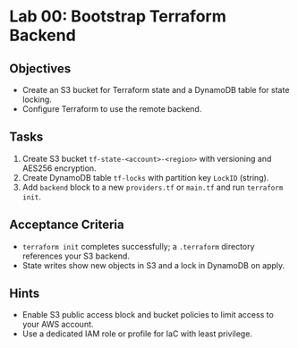 # Lab 00: Bootstrap Terraform Backend

## Objectives

- Create an S3 bucket for Terraform state and a DynamoDB table for state locking.
- Configure Terraform to use the remote backend.

## Tasks

1. Create S3 bucket `tf-state-<account>-<region>` with versioning and AES256 encryption.
2. Create DynamoDB table `tf-locks` with partition key `LockID` (string).
3. Add `backend` block to a new `providers.tf` or `main.tf` and run `terraform init`.

## Acceptance Criteria

- `terraform init` completes successfully; a `.terraform` directory references your S3 backend.
- State writes show new objects in S3 and a lock in DynamoDB on apply.

## Hints

- Enable S3 public access block and bucket policies to limit access to your AWS account.
- Use a dedicated IAM role or profile for IaC with least privilege.
